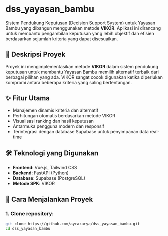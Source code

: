 ﻿# dss_yayasan_bambu

Sistem Pendukung Keputusan (Decision Support System) untuk Yayasan Bambu yang dibangun menggunakan metode **VIKOR**. Aplikasi ini dirancang untuk membantu pengambilan keputusan yang lebih objektif dan efisien berdasarkan sejumlah kriteria yang dapat disesuaikan.

## 📌 Deskripsi Proyek

Proyek ini mengimplementasikan metode **VIKOR** dalam sistem pendukung keputusan untuk membantu Yayasan Bambu memilih alternatif terbaik dari berbagai pilihan yang ada. VIKOR sangat cocok digunakan ketika diperlukan kompromi antara beberapa kriteria yang saling bertentangan.

## ✨ Fitur Utama

- Manajemen dinamis kriteria dan alternatif
- Perhitungan otomatis berdasarkan metode VIKOR
- Visualisasi ranking dan hasil keputusan
- Antarmuka pengguna modern dan responsif
- Terintegrasi dengan database Supabase untuk penyimpanan data real-time

## 🛠 Teknologi yang Digunakan

- **Frontend**: Vue.js, Tailwind CSS
- **Backend**: FastAPI (Python)
- **Database**: Supabase (PostgreSQL)
- **Metode SPK**: VIKOR

## 🚀 Cara Menjalankan Proyek

### 1. Clone repository:
```bash
git clone https://github.com/ayrazarya/dss_yayasan_bambu.git
cd dss_yayasan_bambu

